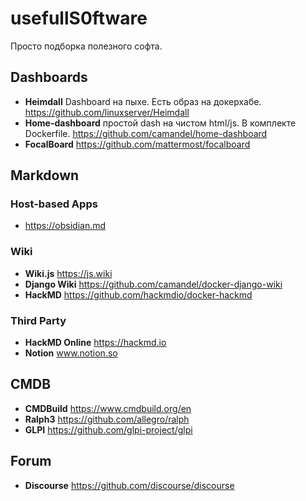 # usefullS0ftware
Просто подборка полезного софта.

## Dashboards
- **Heimdall** Dashboard на пыхе. Есть образ на докерхабе. 
https://github.com/linuxserver/Heimdall
- **Home-dashboard** простой dash на чистом html/js. В комплекте Dockerfile.
https://github.com/camandel/home-dashboard
- **FocalBoard** https://github.com/mattermost/focalboard

## Markdown
### Host-based Apps
- https://obsidian.md
### Wiki
- **Wiki.js** https://js.wiki
- **Django Wiki** https://github.com/camandel/docker-django-wiki
- **HackMD** https://github.com/hackmdio/docker-hackmd
### Third Party
- **HackMD Online** https://hackmd.io
- **Notion** www.notion.so

## CMDB
- **CMDBuild** https://www.cmdbuild.org/en
- **Ralph3** https://github.com/allegro/ralph
- **GLPI** https://github.com/glpi-project/glpi

## Forum
- **Discourse** https://github.com/discourse/discourse
